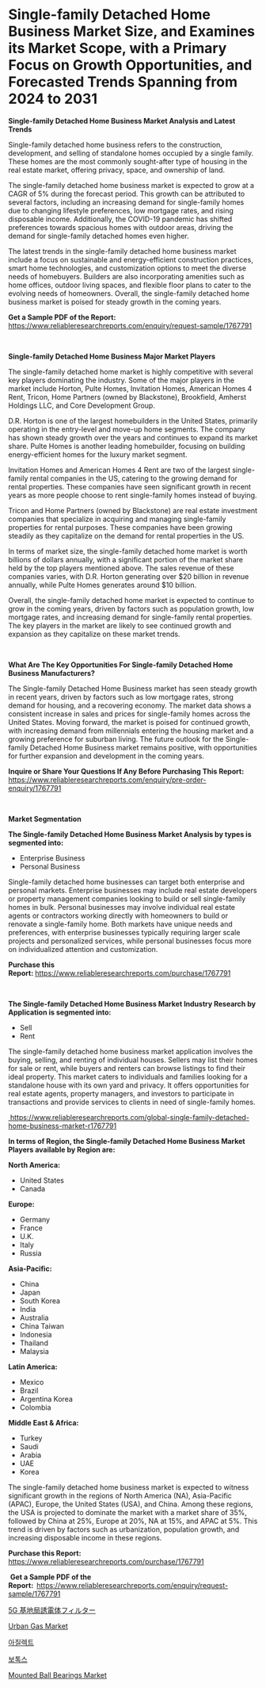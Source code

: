 <p><h1>Single-family Detached Home Business Market Size, and Examines its Market Scope, with a Primary Focus on Growth Opportunities, and Forecasted Trends Spanning from 2024 to 2031</h1></p><p><strong>Single-family Detached Home Business Market Analysis and Latest Trends</strong></p>
<p><p>Single-family detached home business refers to the construction, development, and selling of standalone homes occupied by a single family. These homes are the most commonly sought-after type of housing in the real estate market, offering privacy, space, and ownership of land.</p><p>The single-family detached home business market is expected to grow at a CAGR of 5% during the forecast period. This growth can be attributed to several factors, including an increasing demand for single-family homes due to changing lifestyle preferences, low mortgage rates, and rising disposable income. Additionally, the COVID-19 pandemic has shifted preferences towards spacious homes with outdoor areas, driving the demand for single-family detached homes even higher.</p><p>The latest trends in the single-family detached home business market include a focus on sustainable and energy-efficient construction practices, smart home technologies, and customization options to meet the diverse needs of homebuyers. Builders are also incorporating amenities such as home offices, outdoor living spaces, and flexible floor plans to cater to the evolving needs of homeowners. Overall, the single-family detached home business market is poised for steady growth in the coming years.</p></p>
<p><strong>Get a Sample PDF of the Report:&nbsp;</strong> <a href="https://www.reliableresearchreports.com/enquiry/request-sample/1767791">https://www.reliableresearchreports.com/enquiry/request-sample/1767791</a></p>
<p>&nbsp;</p>
<p><strong>Single-family Detached Home Business Major Market Players</strong></p>
<p><p>The single-family detached home market is highly competitive with several key players dominating the industry. Some of the major players in the market include Horton, Pulte Homes, Invitation Homes, American Homes 4 Rent, Tricon, Home Partners (owned by Blackstone), Brookfield, Amherst Holdings LLC, and Core Development Group.</p><p>D.R. Horton is one of the largest homebuilders in the United States, primarily operating in the entry-level and move-up home segments. The company has shown steady growth over the years and continues to expand its market share. Pulte Homes is another leading homebuilder, focusing on building energy-efficient homes for the luxury market segment.</p><p>Invitation Homes and American Homes 4 Rent are two of the largest single-family rental companies in the US, catering to the growing demand for rental properties. These companies have seen significant growth in recent years as more people choose to rent single-family homes instead of buying.</p><p>Tricon and Home Partners (owned by Blackstone) are real estate investment companies that specialize in acquiring and managing single-family properties for rental purposes. These companies have been growing steadily as they capitalize on the demand for rental properties in the US.</p><p>In terms of market size, the single-family detached home market is worth billions of dollars annually, with a significant portion of the market share held by the top players mentioned above. The sales revenue of these companies varies, with D.R. Horton generating over $20 billion in revenue annually, while Pulte Homes generates around $10 billion.</p><p>Overall, the single-family detached home market is expected to continue to grow in the coming years, driven by factors such as population growth, low mortgage rates, and increasing demand for single-family rental properties. The key players in the market are likely to see continued growth and expansion as they capitalize on these market trends.</p></p>
<p>&nbsp;</p>
<p><strong>What Are The Key Opportunities For Single-family Detached Home Business Manufacturers?</strong></p>
<p><p>The Single-family Detached Home Business market has seen steady growth in recent years, driven by factors such as low mortgage rates, strong demand for housing, and a recovering economy. The market data shows a consistent increase in sales and prices for single-family homes across the United States. Moving forward, the market is poised for continued growth, with increasing demand from millennials entering the housing market and a growing preference for suburban living. The future outlook for the Single-family Detached Home Business market remains positive, with opportunities for further expansion and development in the coming years.</p></p>
<p><strong>Inquire or Share Your Questions If Any Before Purchasing This Report:</strong> <a href="https://www.reliableresearchreports.com/enquiry/pre-order-enquiry/1767791">https://www.reliableresearchreports.com/enquiry/pre-order-enquiry/1767791</a></p>
<p>&nbsp;</p>
<p><strong>Market Segmentation</strong></p>
<p><strong>The Single-family Detached Home Business Market Analysis by types is segmented into:</strong></p>
<p><ul><li>Enterprise Business</li><li>Personal Business</li></ul></p>
<p><p>Single-family detached home businesses can target both enterprise and personal markets. Enterprise businesses may include real estate developers or property management companies looking to build or sell single-family homes in bulk. Personal businesses may involve individual real estate agents or contractors working directly with homeowners to build or renovate a single-family home. Both markets have unique needs and preferences, with enterprise businesses typically requiring larger scale projects and personalized services, while personal businesses focus more on individualized attention and customization.</p></p>
<p><strong>Purchase this Report:&nbsp;</strong><a href="https://www.reliableresearchreports.com/purchase/1767791">https://www.reliableresearchreports.com/purchase/1767791</a></p>
<p>&nbsp;</p>
<p><strong>The Single-family Detached Home Business Market Industry Research by Application is segmented into:</strong></p>
<p><ul><li>Sell</li><li>Rent</li></ul></p>
<p><p>The single-family detached home business market application involves the buying, selling, and renting of individual houses. Sellers may list their homes for sale or rent, while buyers and renters can browse listings to find their ideal property. This market caters to individuals and families looking for a standalone house with its own yard and privacy. It offers opportunities for real estate agents, property managers, and investors to participate in transactions and provide services to clients in need of single-family homes.</p></p>
<p><a href="https://www.reliableresearchreports.com/global-single-family-detached-home-business-market-r1767791">&nbsp;https://www.reliableresearchreports.com/global-single-family-detached-home-business-market-r1767791</a></p>
<p><strong>In terms of Region, the Single-family Detached Home Business Market Players available by Region are:</strong></p>
<p>
    <p> <strong> North America: </strong>
        <ul>
            <li>United States</li>
            <li>Canada</li>
        </ul>
        </p> 
    <p> <strong> Europe: </strong>
        <ul>
            <li>Germany</li>
            <li>France</li>
            <li>U.K.</li>
            <li>Italy</li>
            <li>Russia</li>
        </ul>
        </p> 
    <p> <strong> Asia-Pacific: </strong>
        <ul>
            <li>China</li>
            <li>Japan</li>
            <li>South Korea</li>
            <li>India</li>
            <li>Australia</li>
            <li>China Taiwan</li>
            <li>Indonesia</li>
            <li>Thailand</li>
            <li>Malaysia</li>
        </ul>
        </p> 
    <p> <strong> Latin America: </strong>
        <ul>
            <li>Mexico</li>
            <li>Brazil</li>
            <li>Argentina Korea</li>
            <li>Colombia</li>
        </ul>
        </p> 
    <p> <strong> Middle East & Africa: </strong>
        <ul>
            <li>Turkey</li>
            <li>Saudi</li>
            <li>Arabia</li>
            <li>UAE</li>
            <li>Korea</li>
        </ul>
    </p>
    </p>
<p><p>The single-family detached home business market is expected to witness significant growth in the regions of North America (NA), Asia-Pacific (APAC), Europe, the United States (USA), and China. Among these regions, the USA is projected to dominate the market with a market share of 35%, followed by China at 25%, Europe at 20%, NA at 15%, and APAC at 5%. This trend is driven by factors such as urbanization, population growth, and increasing disposable income in these regions.</p></p>
<p><strong>Purchase this Report: </strong><a href="https://www.reliableresearchreports.com/purchase/1767791">https://www.reliableresearchreports.com/purchase/1767791</a></p>
<p>&nbsp;<strong>Get a Sample PDF of the Report:&nbsp;&nbsp;</strong><a href="https://www.reliableresearchreports.com/enquiry/request-sample/1767791">https://www.reliableresearchreports.com/enquiry/request-sample/1767791</a></p>
<p><strong></strong></p>
<p><p><a href="https://medium.com/@carllane655/5g%E3%83%99%E3%83%BC%E3%82%B9%E3%82%B9%E3%83%86%E3%83%BC%E3%82%B7%E3%83%A7%E3%83%B3%E8%AA%98%E9%9B%BB%E4%BD%93%E3%83%95%E3%82%A3%E3%83%AB%E3%82%BF%E3%83%BC%E5%B8%82%E5%A0%B4%E3%82%B7%E3%82%A7%E3%82%A2%E3%81%AE%E9%80%B2%E5%8C%96%E3%81%A8%E5%B8%82%E5%A0%B4%E6%88%90%E9%95%B7%E3%83%88%E3%83%AC%E3%83%B3%E3%83%892024%E5%B9%B4-2031%E5%B9%B4-ebbf4da69cf3">5G 基地局誘電体フィルター</a></p><p><a href="https://www.linkedin.com/pulse/urban-gas-market-furnishes-information-share-trends-growth-tdx8f?trackingId=AXZbZjLhY9hk1sPtFcjcXQ%3D%3D">Urban Gas Market</a></p><p><a href="https://medium.com/@cheddar67856/%EC%95%84%EC%A7%88%EB%A0%89%ED%8A%B8-%EC%8B%9C%EC%9E%A5-%EB%B6%84%EC%84%9D-%EB%B0%8F-2024%EB%85%84%EB%B6%80%ED%84%B0-2031%EB%85%84%EA%B9%8C%EC%A7%80%EC%9D%98-%EC%98%88%EC%83%81-%EA%B7%9C%EB%AA%A8%EC%9E%85%EB%8B%88%EB%8B%A4-42ff8be8e54a">아질렉트</a></p><p><a href="https://medium.com/@leonidasalazar756/%EB%B3%B4%ED%86%A1%EC%8A%A4-%EC%8B%9C%EC%9E%A5-%EC%A1%B0%EC%82%AC-%EB%B3%B4%EA%B3%A0%EC%84%9C-%EA%B7%B8-%EC%97%AD%EC%82%AC-%EB%B0%8F-2024%EB%85%84%EB%B6%80%ED%84%B0-2031%EB%85%84%EA%B9%8C%EC%A7%80%EC%9D%98-%EC%98%88%EC%B8%A1-97c79e128c2e">보톡스</a></p><p><a href="https://www.linkedin.com/pulse/mounted-ball-bearings-market-analysis-its-cagr-segmentation-qhzse?trackingId=%2Bkx0IwS8amdaEKJ5Yik1xw%3D%3D">Mounted Ball Bearings Market</a></p></p>